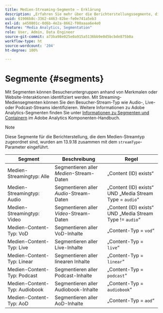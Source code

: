 ```yaml
---
title: Medien-Streaming-Segmente – Erklärung
description: „Erfahren Sie mehr über die Berichterstellungssegmente, die mit dem Medien-Stream-Typ verknüpft sind, einschließlich Segment, Beschreibung und Regel für den Medien-Stream-Typ.“
uuid: 61906b8c-3362-4463-82be-fe0e741a5eb3
exl-id: a450801c-0d6b-4e2a-8662-f00aaaa6e4e0
feature: "Media Analytics, Segmentation"
role: User, Admin, Data Engineer
source-git-commit: a73ba98e025e0a915a5136bb9e0d5bcbde875b0a
workflow-type: ht
source-wordcount: '204'
ht-degree: 100%

---
```


# Segmente {#segments}

Mit Segmenten können Besucheruntergruppen anhand von Merkmalen oder Website-Interaktionen identifiziert werden. Mit Streaming-Mediensegmenten können Sie den Besucher-Stream-Typ wie Audio-, Live- oder Podcast-Streams identifizieren. Weitere Informationen zu Adobe Analytics-Segmenten finden Sie unter [Informationen zu Segmenten und Containern](https://experienceleague.adobe.com/docs/analytics/components/segmentation/seg-overview.html?lang=de) im Adobe Analytics Komponenten-Handbuch.

>[!NOTE]
>
>Diese Segmente für die Berichterstellung, die dem Medien-Streamtyp zugeordnet sind, wurden am 13.9.18 zusammen mit dem `streamType`-Parameter eingeführt.

| Segment | Beschreibung | Regel |
|---|---|---|
| Medien-Streamingtyp: Alle | Segmentieren aller *Medien*-Stream-Daten | „Content (ID) exists“ |
| Medien-Streamingtyp: Audio | Segmentieren aller *Audio*-Stream-Daten | „Content (ID) exists“ UND „Media Stream Type = `audio`“ |
| Medien-Streamingtyp: Video | Segmentieren aller *Video*-Stream-Daten | „Content (ID) exists“ UND „Media Stream Type != `audio`“ |
| Medien-Content-Typ: VoD | Segmentieren aller VoD-Inhalte | „Content-Typ = `vod`“ |
| Medien-Content-Typ: Live | Segmentieren aller Live-Inhalte | „Content-Typ = `live`“ |
| Medien-Content-Typ: Linear | Segmentieren aller linearen Inhalte | „Content-Typ = `linear`“ |
| Medien-Content-Typ: Podcast | Segmentieren aller Podcast-Inhalte | „Content-Typ = `podcast`“ |
| Medien-Content-Typ: Audiobook | Segmentieren aller Audiobook-Inhalte | „Content-Typ = `audiobook`“ |
| Medien-Content-Typ: AoD | Segmentieren aller AoD-Inhalte | „Content-Typ = `aod`“ |
